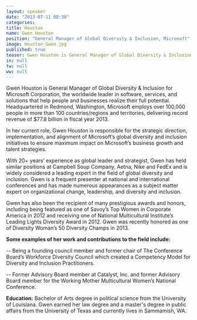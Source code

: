 ```yaml
---
layout: speaker
date: "2013-07-11 08:30"
categories: 
title: Houston
name: Gwen Houston
position: "General Manager of Global Diversity & Inclusion, Microsoft"
image: Houston_Gwen.jpg
published: true
teaser: Gwen Houston is General Manager of Global Diversity & Inclusion for Microsoft Corporation, the worldwide leader in software, services, and solutions that help people and businesses realize their full potential.
in: null
tw: null
ww: null
---
```

Gwen Houston is General Manager of Global Diversity & Inclusion for Microsoft Corporation, the worldwide leader in software, services, and solutions that help people and businesses realize their full potential. Headquartered in Redmond, Washington, Microsoft employs over 100,000 people in more than 100 countries/regions and territories, delivering record revenue of $77.8 billion in fiscal year 2013.

In her current role, Gwen Houston is responsible for the strategic direction, implementation, and alignment of Microsoft’s global diversity and inclusion initiatives to ensure maximum impact on Microsoft’s business growth and talent strategies.

With 20+ years’ experience as global leader and strategist, Gwen has held similar positions at Campbell Soup Company, Aetna, Nike and FedEx and is widely considered a leading expert in the field of global diversity and inclusion. Gwen is a frequent presenter at national and international conferences and has made numerous appearances as a subject matter expert on organizational change, leadership, and diversity and inclusion.

Gwen has also been the recipient of many prestigious awards and honors, including being featured as one of Savoy’s Top Women in Corporate America in 2012 and receiving one of National Multicultural Institute’s Leading Lights Diversity Award in 2012. Gwen was recently honored as one of Diversity Woman’s 50 Diversity Champs in 2013.

__Some examples of her work and contributions to the field include:__

--  Being a founding council member and former chair of The Conference Board’s Workforce Diversity Council which created a Competency Model for Diversity and Inclusion Practitioners.

-- Former Advisory Board member at Catalyst, Inc. and former Advisory Board member for the Working Mother Multicultural Women’s National Conference.

__Education:__  Bachelor of Arts degree in political science from the University of Louisiana.  Gwen earned her law degree and a master's degree in public affairs from the University of Texas and currently lives in Sammamish, WA.

